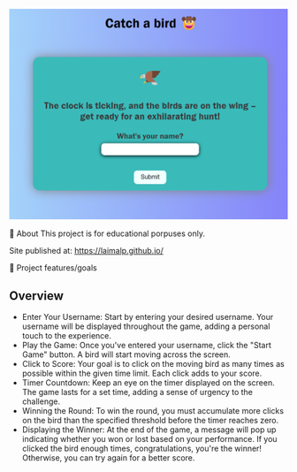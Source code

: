 
![Alt text](image.png)

🌟 About
This project is for educational porpuses only. 

Site published at: https://laimalp.github.io/

🎯 Project features/goals

## Overview 

- Enter Your Username: Start by entering your desired username. Your username will be displayed throughout the game, adding a personal touch to the experience.
- Play the Game: Once you've entered your username, click the "Start Game" button. A bird will start moving across the screen.
- Click to Score: Your goal is to click on the moving bird as many times as possible within the given time limit. Each click adds to your score.
- Timer Countdown: Keep an eye on the timer displayed on the screen. The game lasts for a set time, adding a sense of urgency to the challenge.
- Winning the Round: To win the round, you must accumulate more clicks on the bird than the specified threshold before the timer reaches zero.
- Displaying the Winner: At the end of the game, a message will pop up indicating whether you won or lost based on your performance. If you clicked the bird enough times, congratulations, you're the winner! Otherwise, you can try again for a better score.


